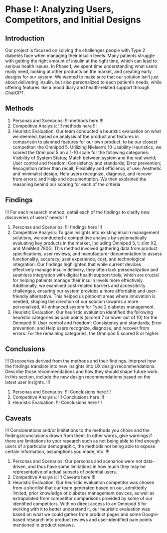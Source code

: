# Phase I: Analyzing Users, Competitors, and Initial Designs

## Introduction

Our project is focused on solving the challenges people with Type 2 diabetes face when managing their insulin levels. Many patients struggle with getting the right amount of insulin at the right time, which can lead to serious health issues. In Phase I, we spent time understanding what users really need, looking at other products on the market, and creating early designs for our system. We wanted to make sure that our solution isn’t just about delivering insulin, but also personalized to each patient’s needs, while offering features like a mood diary and health-related support through ChatGPT.

## Methods

1. Personas and Scenarios:
   !!! methods here !!!
2. Competitive Analysis:
   !!! methods here !!!
3. Heuristic Evaluation:
   Our team conducted a heuristic evaluation on what we deemed, based on analysis of the product and features in comparison to planned features for our own product, to be our closest competitor: the Omnipod 5. Utilizing Nielsen’s 10 Usability Heuristics, we scored the Omnipod 5 on a 1-10 scale for the following categories: Visibility of System Status; Match between system and the real world; User control and freedom; Consistency and standards; Error prevention; Recognition rather than recall; Flexibility and efficiency of use; Aesthetic and minimalist design; Help users recognize, diagnose, and recover from errors; and Help and documentation. We then explained the reasoning behind our scoring for each of the criteria
  
## Findings

!!! For each research method, detail each of the findings to clarify new discoveries of users' needs !!!

1. Personas and Scenarios:
   !!! findings here !!!
2. Competitive Analysis:
   To gain insights into existing insulin management solutions, we conducted a competitive analysis by systematically evaluating key products in the market, including Omnipod 5, t: slim X2, and MiniMed 780G. This method involved gathering data from product specifications, user reviews, and manufacturer documentation to assess functionality, accuracy, user experience, cost, and technological integration. Our findings highlighted that while current devices effectively manage insulin delivery, they often lack personalization and seamless integration with digital health support tools, which are crucial for helping patients manage their insulin levels more effectively. Additionally, we examined cost-related barriers and accessibility challenges, ensuring our system provides a more affordable and user-friendly alternative. This helped us pinpoint areas where innovation is needed, shaping the direction of our solution towards a more personalized, AI-enhanced system for Type 2 diabetes management.
3. Heuristic Evaluation:
   Our heuristic evaluation identified the following heuristic categories as pain points (scored 7 or lower out of 10) for the Omnipod 5: User control and freedom; Consistency and standards; Error prevention; and Help users recognize, diagnose, and recover from errors. For the remaining categories, the Omnipod 5 scored 8 or higher.

## Conclusions

!!! Discoveries derived from the methods and their findings. Interpret how the findings translate into new insights into UX design recommendations. Describe those recommendations and how they should shape future work. In this section, include the new design recommendations based on the latest user insights. !!!

1. Personas and Scenarios:
   !!! Conclusions here !!!
2. Competitive Analysis:
   !!! Conclusions here !!!
3. Heuristic Evaluation:
   !!! Conclusions here !!!

## Caveats

!!! Considerations and/or limitations to the methods you chose and the findings/conclusions drawn from them. In other words, give warnings if there are limitations to your research such as not being able to find enough users of a particular demographic, the methods not being able to expose certain information, assumptions you made, etc. !!!

1. Personas and Scenarios:
   Our personas and scenarios were not data-driven, and thus have some limitations in how much  they may be representative of actual subsets of potential users. 
2. Competitive Analysis:
   !!! Caveats here !!!
3. Heuristic Evaluation:
   Our heuristic evaluation competitor was chosen from a shortlist that our team generated based on our, admittedly limited, prior knowledge of diabetes management devices, as well as extrapolated from competitor comparisons provided by some of our identified competitors. With no direct access to an Omnipod 5 for working with it to better understand it, our heuristic evaluation was based on what we could gather from product pages and some Google-based research into product reviews and user-identified pain points mentioned in product reviews.
